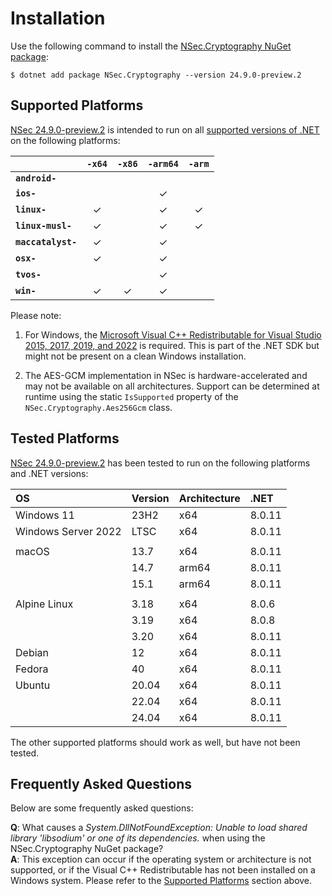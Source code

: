 # Installation

Use the following command to install the
[NSec.Cryptography NuGet package](https://www.nuget.org/packages/NSec.Cryptography/24.9.0-preview.2):

    $ dotnet add package NSec.Cryptography --version 24.9.0-preview.2


## Supported Platforms

[NSec 24.9.0-preview.2](https://www.nuget.org/packages/NSec.Cryptography/24.9.0-preview.2)
is intended to run on all
[supported versions of .NET](https://dotnet.microsoft.com/en-us/platform/support/policy/dotnet-core)
on the following platforms:

|                       | `-x64`   | `-x86`   | `-arm64` | `-arm`   |
|:----------------------|:--------:|:--------:|:--------:|:--------:|
| **`android-`**        |          |          |          |          |
| **`ios-`**            |          |          | &check;  |          |
| **`linux-`**          | &check;  |          | &check;  | &check;  |
| **`linux-musl-`**     | &check;  |          | &check;  | &check;  |
| **`maccatalyst-`**    | &check;  |          | &check;  |          |
| **`osx-`**            | &check;  |          | &check;  |          |
| **`tvos-`**           |          |          | &check;  |          |
| **`win-`**            | &check;  | &check;  | &check;  |          |


Please note:

1. For Windows, the
   [Microsoft Visual C++ Redistributable for Visual Studio 2015, 2017, 2019, and 2022](https://learn.microsoft.com/en-US/cpp/windows/latest-supported-vc-redist)
   is required. This is part of the .NET SDK but might not be present on a
   clean Windows installation.

2. The AES-GCM implementation in NSec is hardware-accelerated and may not be
   available on all architectures. Support can be determined at runtime using
   the static `IsSupported` property of the `NSec.Cryptography.Aes256Gcm` class.


## Tested Platforms

[NSec 24.9.0-preview.2](https://www.nuget.org/packages/NSec.Cryptography/24.9.0-preview.2)
has been tested to run on the following platforms and .NET versions:

| OS                   | Version  | Architecture  | .NET   |
|:-------------------- |:-------- |:------------- |:-------|
| Windows 11           | 23H2     | x64           | 8.0.11 |
| Windows Server 2022  | LTSC     | x64           | 8.0.11 |
|                      |          |               |        |
| macOS                | 13.7     | x64           | 8.0.11 |
|                      | 14.7     | arm64         | 8.0.11 |
|                      | 15.1     | arm64         | 8.0.11 |
|                      |          |               |        |
| Alpine Linux         | 3.18     | x64           | 8.0.6  |
|                      | 3.19     | x64           | 8.0.8  |
|                      | 3.20     | x64           | 8.0.11 |
| Debian               | 12       | x64           | 8.0.11 |
| Fedora               | 40       | x64           | 8.0.11 |
| Ubuntu               | 20.04    | x64           | 8.0.11 |
|                      | 22.04    | x64           | 8.0.11 |
|                      | 24.04    | x64           | 8.0.11 |

The other supported platforms should work as well, but have not been tested.


## Frequently Asked Questions

Below are some frequently asked questions:

**Q**: What causes a *System.DllNotFoundException: Unable to load shared
library 'libsodium' or one of its dependencies.* when using the
NSec.Cryptography NuGet package?  
**A**: This exception can occur if the operating system or architecture is not
supported, or if the Visual C++ Redistributable has not been installed on a
Windows system. Please refer to the [Supported Platforms](#supported-platforms)
section above.
